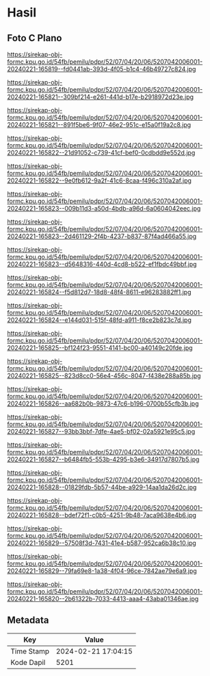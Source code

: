 # Hasil

## Foto C Plano

https://sirekap-obj-formc.kpu.go.id/54fb/pemilu/pdpr/52/07/04/20/06/5207042006001-20240221-165819--fd0441ab-393d-4f05-b1c4-46b49727c824.jpg

https://sirekap-obj-formc.kpu.go.id/54fb/pemilu/pdpr/52/07/04/20/06/5207042006001-20240221-165821--309bf214-e261-441d-b17e-b2918972d23e.jpg

https://sirekap-obj-formc.kpu.go.id/54fb/pemilu/pdpr/52/07/04/20/06/5207042006001-20240221-165821--891f5be6-9f07-46e2-951c-e15a0f19a2c8.jpg

https://sirekap-obj-formc.kpu.go.id/54fb/pemilu/pdpr/52/07/04/20/06/5207042006001-20240221-165822--21d91052-c739-41cf-bef0-0cdbdd9e552d.jpg

https://sirekap-obj-formc.kpu.go.id/54fb/pemilu/pdpr/52/07/04/20/06/5207042006001-20240221-165822--9e0fb612-9a2f-41c6-8caa-f496c310a2af.jpg

https://sirekap-obj-formc.kpu.go.id/54fb/pemilu/pdpr/52/07/04/20/06/5207042006001-20240221-165823--009b11d3-a50d-4bdb-a96d-6a0604042eec.jpg

https://sirekap-obj-formc.kpu.go.id/54fb/pemilu/pdpr/52/07/04/20/06/5207042006001-20240221-165823--2d461129-2f4b-4237-b837-87f4ad466a55.jpg

https://sirekap-obj-formc.kpu.go.id/54fb/pemilu/pdpr/52/07/04/20/06/5207042006001-20240221-165823--d5648316-440d-4cd8-b522-ef1fbdc49bbf.jpg

https://sirekap-obj-formc.kpu.go.id/54fb/pemilu/pdpr/52/07/04/20/06/5207042006001-20240221-165824--f5d812d7-18d8-48f4-8611-e96283882ff1.jpg

https://sirekap-obj-formc.kpu.go.id/54fb/pemilu/pdpr/52/07/04/20/06/5207042006001-20240221-165824--e144d031-515f-48fd-a911-f8ce2b823c7d.jpg

https://sirekap-obj-formc.kpu.go.id/54fb/pemilu/pdpr/52/07/04/20/06/5207042006001-20240221-165825--bf124f23-9551-4141-bc00-a40149c20fde.jpg

https://sirekap-obj-formc.kpu.go.id/54fb/pemilu/pdpr/52/07/04/20/06/5207042006001-20240221-165825--823d8cc0-56e4-456c-8047-f438e288a85b.jpg

https://sirekap-obj-formc.kpu.go.id/54fb/pemilu/pdpr/52/07/04/20/06/5207042006001-20240221-165826--aa682b0b-9873-47c6-b196-0700b55cfb3b.jpg

https://sirekap-obj-formc.kpu.go.id/54fb/pemilu/pdpr/52/07/04/20/06/5207042006001-20240221-165827--93bb3bbf-7dfe-4ae5-bf02-02a5921e95c5.jpg

https://sirekap-obj-formc.kpu.go.id/54fb/pemilu/pdpr/52/07/04/20/06/5207042006001-20240221-165827--b6484fb5-553b-4295-b3e6-34917d7807b5.jpg

https://sirekap-obj-formc.kpu.go.id/54fb/pemilu/pdpr/52/07/04/20/06/5207042006001-20240221-165828--01829fdb-5b57-44be-a929-14aa1da26d2c.jpg

https://sirekap-obj-formc.kpu.go.id/54fb/pemilu/pdpr/52/07/04/20/06/5207042006001-20240221-165828--bdef72f1-c0b5-4251-9b48-7aca9638e4b6.jpg

https://sirekap-obj-formc.kpu.go.id/54fb/pemilu/pdpr/52/07/04/20/06/5207042006001-20240221-165829--57508f3d-7431-41e4-b587-952ca6b38c10.jpg

https://sirekap-obj-formc.kpu.go.id/54fb/pemilu/pdpr/52/07/04/20/06/5207042006001-20240221-165829--79fa69e8-1a38-4f04-96ce-7842ae79e6a9.jpg

https://sirekap-obj-formc.kpu.go.id/54fb/pemilu/pdpr/52/07/04/20/06/5207042006001-20240221-165820--2b61322b-7033-4413-aaa4-43aba01346ae.jpg


## Metadata

| Key        | Value               |
| ---------- | ------------------- |
| Time Stamp | 2024-02-21 17:04:15 |
| Kode Dapil | 5201                |



